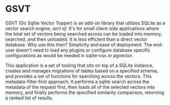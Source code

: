 # GSVT

GSVT (Go Sqlite Vector Topper) is an add-on library that utilizes SQLite as a vector search engine, *sort of*. It's for small client-side applications where the total set of vectors being searched across can be loaded into memory, searched, and then unloaded. It is less efficient than a direct vector database. Why use this then? Simplicity and ease of deployment. The end-user doesn't need to load any plugins or configure database specific configurations as would be needed in sqlite-vss or pgvector.

This application is a set of tooling that sits on top of a SQLite instance, creates and manages migrations of tables based on a specified schema, and provides a set of functions for searching across the vectors. This metadata-filter-first approach; It performs a sqlite search across the metadata of the request first, then loads all of the selected vectors into memory, and finally performs the specified similarity comparison, returning a ranked list of results.